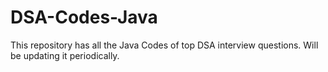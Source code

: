 # DSA-Codes-Java
This repository has all the Java Codes of top DSA interview questions. Will be updating it periodically.
